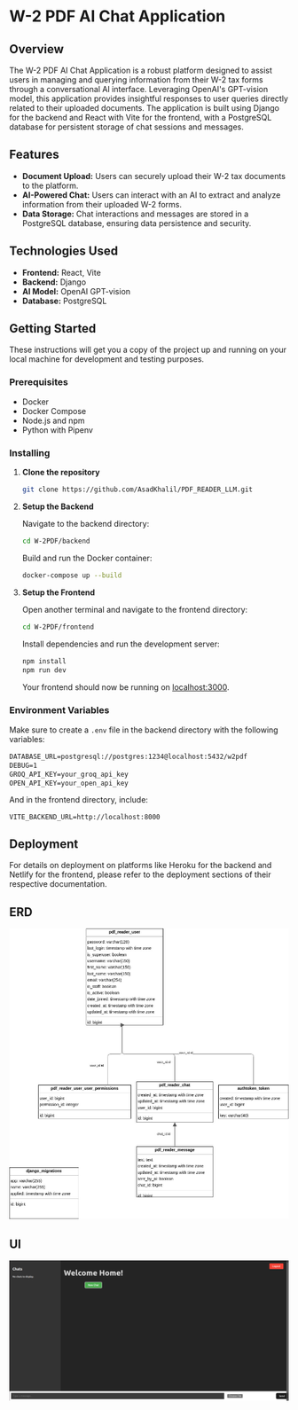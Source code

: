
# W-2 PDF AI Chat Application

## Overview

The W-2 PDF AI Chat Application is a robust platform designed to assist users in managing and querying information from their W-2 tax forms through a conversational AI interface. Leveraging OpenAI's GPT-vision model, this application provides insightful responses to user queries directly related to their uploaded documents. The application is built using Django for the backend and React with Vite for the frontend, with a PostgreSQL database for persistent storage of chat sessions and messages.

## Features

- **Document Upload:** Users can securely upload their W-2 tax documents to the platform.
- **AI-Powered Chat:** Users can interact with an AI to extract and analyze information from their uploaded W-2 forms.
- **Data Storage:** Chat interactions and messages are stored in a PostgreSQL database, ensuring data persistence and security.

## Technologies Used

- **Frontend:** React, Vite
- **Backend:** Django
- **AI Model:** OpenAI GPT-vision
- **Database:** PostgreSQL

## Getting Started

These instructions will get you a copy of the project up and running on your local machine for development and testing purposes.

### Prerequisites

- Docker
- Docker Compose
- Node.js and npm
- Python with Pipenv

### Installing

1. **Clone the repository**

   ```bash
   git clone https://github.com/AsadKhalil/PDF_READER_LLM.git
   ```

2. **Setup the Backend**

   Navigate to the backend directory:

   ```bash
   cd W-2PDF/backend
   ```

   Build and run the Docker container:

   ```bash
   docker-compose up --build
   ```

3. **Setup the Frontend**

   Open another terminal and navigate to the frontend directory:

   ```bash
   cd W-2PDF/frontend
   ```

   Install dependencies and run the development server:

   ```bash
   npm install
   npm run dev
   ```

   Your frontend should now be running on [localhost:3000](http://localhost:3000).

### Environment Variables

Make sure to create a `.env` file in the backend directory with the following variables:

```plaintext
DATABASE_URL=postgresql://postgres:1234@localhost:5432/w2pdf
DEBUG=1
GROQ_API_KEY=your_groq_api_key
OPEN_API_KEY=your_open_api_key
```

And in the frontend directory, include:

```plaintext
VITE_BACKEND_URL=http://localhost:8000
```

## Deployment

For details on deployment on platforms like Heroku for the backend and Netlify for the frontend, please refer to the deployment sections of their respective documentation.



## ERD

![](w2pdf.jpg)
## UI
![image.png](image.png)